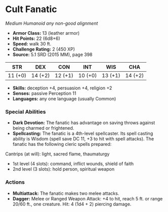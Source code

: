 # Cult Fanatic

*Medium* *Humanoid* *any non-good alignment*

- **Armor Class:** 13 (leather armor)
- **Hit Points:** 22 (6d8+6)
- **Speed:** walk 30 ft.
- **Challenge Rating:** 2 (450 XP)
- **Source:** 5.1 SRD (2015 MM), page 398

| STR | DEX | CON | INT | WIS | CHA |
| --- | --- | --- | --- | --- | --- |
| 11 (+0) | 14 (+2) | 12 (+1) | 10 (+0) | 13 (+1) | 14 (+2) |

- **Skills:** deception +4, persuasion +4, religion +2
- **Senses:** passive Perception 11
- **Languages:** any one language (usually Common)

### Special Abilities

- **Dark Devotion:** The fanatic has advantage on saving throws against being charmed or frightened.
- **Spellcasting:** The fanatic is a 4th-level spellcaster. Its spell casting ability is Wisdom (spell save DC 11, +3 to hit with spell attacks). The fanatic has the following cleric spells prepared:

Cantrips (at will): light, sacred flame, thaumaturgy
* 1st level (4 slots): command, inflict wounds, shield of faith
* 2nd level (3 slots): hold person, spiritual weapon

### Actions

- **Multiattack:** The fanatic makes two melee attacks.
- **Dagger:** Melee or Ranged Weapon Attack: +4 to hit, reach 5 ft. or range 20/60 ft., one creature. Hit: 4 (1d4 + 2) piercing damage.


